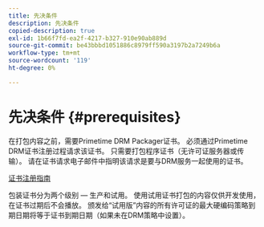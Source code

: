 ```yaml
---
title: 先决条件
description: 先决条件
copied-description: true
exl-id: 1b66f7fd-ea2f-4217-b327-910e90ab889d
source-git-commit: be43bbbd1051886c8979ff590a3197b2a7249b6a
workflow-type: tm+mt
source-wordcount: '119'
ht-degree: 0%

---
```


# 先决条件 {#prerequisites}

在打包内容之前，需要Primetime DRM Packager证书。 必须通过Primetime DRM证书注册过程请求该证书。 只需要打包程序证书（无许可证服务器或传输）。 请在证书请求电子邮件中指明该请求是要与DRM服务一起使用的证书。

[证书注册指南](../../digital-rights-management/certificate-enrollment-guide/about-certs.md)

包装证书分为两个级别 — 生产和试用。 使用试用证书打包的内容仅供开发使用，在证书过期后不会播放。 颁发给“试用版”内容的所有许可证的最大硬编码策略到期日期将等于证书到期日期（如果未在DRM策略中设置）。
